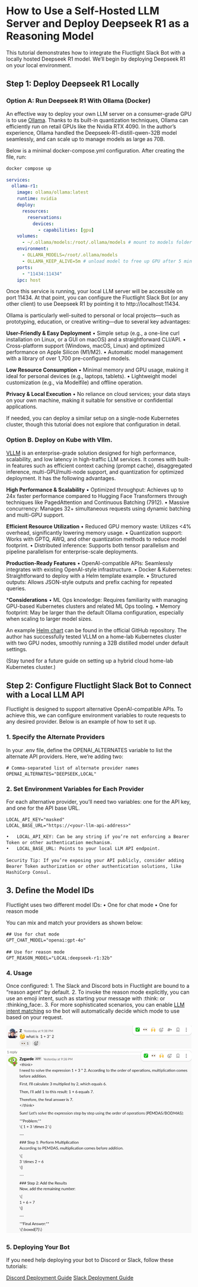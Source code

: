 # How to Use a Self-Hosted LLM Server and Deploy Deepseek R1 as a Reasoning Model

This tutorial demonstrates how to integrate the Fluctlight Slack Bot with a locally hosted Deepseek R1 model. We’ll begin by deploying Deepseek R1 on your local environment.

## Step 1: Deploy Deepseek R1 Locally

### Option A: Run Deepseek R1 With Ollama (Docker) 

An effective way to deploy your own LLM server on a consumer-grade GPU is to use [Ollama](https://github.com/jmorganca/ollama). Thanks to its built-in quantization techniques, Ollama can efficiently run on retail GPUs like the Nvidia RTX 4090. In the author’s experience, Ollama handled the Deepseek-R1-distill-qwen-32B model seamlessly, and can scale up to manage models as large as 70B.

Below is a minimal docker-compose.yml configuration. After creating the file, run:

```bash
docker compose up
```

```docker-compose.yml
services:
  ollama-r1:
    image: ollama/ollama:latest
    runtime: nvidia
    deploy:
      resources:
        reservations:
          devices:
            - capabilities: [gpu]
    volumes:
      - ~/.ollama/models:/root/.ollama/models # mount to models folder
    environment:
      - OLLAMA_MODELS=/root/.ollama/models
      - OLLAMA_KEEP_ALIVE=5m # unload model to free up GPU after 5 min
    ports:
      - "11434:11434"
    ipc: host
```

Once this service is running, your local LLM server will be accessible on port 11434. At that point, you can configure the Fluctlight Slack Bot (or any other client) to use Deepseek R1 by pointing it to http://localhost:11434.

Ollama is particularly well-suited to personal or local projects—such as prototyping, education, or creative writing—due to several key advantages:

**User-Friendly & Easy Deployment**
	•	Simple setup (e.g., a one-line curl installation on Linux, or a GUI on macOS) and a straightforward CLI/API.
	•	Cross-platform support (Windows, macOS, Linux) and optimized performance on Apple Silicon (M1/M2).
	•	Automatic model management with a library of over 1,700 pre-configured models.

**Low Resource Consumption**
	•	Minimal memory and GPU usage, making it ideal for personal devices (e.g., laptops, tablets).
	•	Lightweight model customization (e.g., via Modelfile) and offline operation.

**Privacy & Local Execution**
	•	No reliance on cloud services; your data stays on your own machine, making it suitable for sensitive or confidential applications.

If needed, you can deploy a similar setup on a single-node Kubernetes cluster, though this tutorial does not explore that configuration in detail.


### Option B. Deploy on Kube with Vllm.

[VLLM](https://github.com/vllm-project/vllm) is an enterprise-grade solution designed for high performance, scalability, and low latency in high-traffic LLM services. It comes with built-in features such as efficient context caching (prompt cache), disaggregated inference, multi-GPU/multi-node support, and quantization for optimized deployment. It has the following advantages.

**High Performance & Scalability**
	•	Optimized throughput: Achieves up to 24x faster performance compared to Hugging Face Transformers through techniques like PagedAttention and Continuous Batching (7912).
	•	Massive concurrency: Manages 32+ simultaneous requests using dynamic batching and multi-GPU support.

**Efficient Resource Utilization**
	•	Reduced GPU memory waste: Utilizes <4% overhead, significantly lowering memory usage.
	•	Quantization support: Works with GPTQ, AWQ, and other quantization methods to reduce model footprint.
	•	Distributed inference: Supports both tensor parallelism and pipeline parallelism for enterprise-scale deployments.

**Production-Ready Features**
	•	OpenAI-compatible APIs: Seamlessly integrates with existing OpenAI-style infrastructure.
	•	Docker & Kubernetes: Straightforward to deploy with a Helm template example.
	•	Structured outputs: Allows JSON-style outputs and prefix caching for repeated queries.

***Considerations**
	•	ML Ops knowledge: Requires familiarity with managing GPU-based Kubernetes clusters and related ML Ops tooling.
	•	Memory footprint: May be larger than the default Ollama configuration, especially when scaling to larger model sizes.

An example [Helm chart](https://github.com/vllm-project/vllm/blob/main/examples/online_serving/chart-helm/values.yaml) can be found in the official GitHub repository. The author has successfully tested VLLM on a home-lab Kubernetes cluster with two GPU nodes, smoothly running a 32B distilled model under default settings.

(Stay tuned for a future guide on setting up a hybrid cloud home-lab Kubernetes cluster.)

## Step 2: Configure Fluctlight Slack Bot to Connect with a Local LLM API

Fluctlight is designed to support alternative OpenAI-compatible APIs. To achieve this, we can configure environment variables to route requests to any desired provider. Below is an example of how to set it up.

### 1. Specify the Alternate Providers

In your .env file, define the OPENAI_ALTERNATES variable to list the alternate API providers. Here, we’re adding two:
``` .env
# Comma-separated list of alternate provider names
OPENAI_ALTERNATES="DEEPSEEK,LOCAL"
```

### 2. Set Environment Variables for Each Provider
For each alternative provider, you’ll need two variables: one for the API key, and one for the API base URL.
```.env
LOCAL_API_KEY="masked"
LOCAL_BASE_URL="https://<your-llm-api-address>"
```

	•	LOCAL_API_KEY: Can be any string if you’re not enforcing a Bearer Token or other authentication mechanism.
	•	LOCAL_BASE_URL: Points to your local LLM API endpoint.

	Security Tip: If you’re exposing your API publicly, consider adding Bearer Token authorization or other authentication solutions, like HashiCorp Consul.

## 3. Define the Model IDs

Fluctlight uses two different model IDs:
	•	One for chat mode
	•	One for reason mode

You can mix and match your providers as shown below:

```.env
## Use for chat mode
GPT_CHAT_MODEL="openai:gpt-4o"

## Use for reason mode
GPT_REASON_MODEL="LOCAL:deepseek-r1:32b"
```

### 4. Usage
Once configured:
	1.	The Slack and Discord bots in Fluctlight are bound to a “reason agent” by default.
	2.	To invoke the reason mode explicitly, you can use an emoji intent, such as starting your message with :think: or :thinking_face:.
	3.	For more sophisticated scenarios, you can enable [LLM intent matching](https://github.com/fengyu05/fluctlight/blob/master/env.template#L65) so the bot will automatically decide which mode to use based on your request.

<img src="./img/spotlight_reasoning.png" alt="thinking 1 + 2*3" width="500"/>

### 5. Deploying Your Bot

If you need help deploying your bot to Discord or Slack, follow these tutorials:

[Discord Deployment Guide](./doc/create_a_character_on_discord.md)
[Slack Deployment Guide](./setup_slack_app.md)




